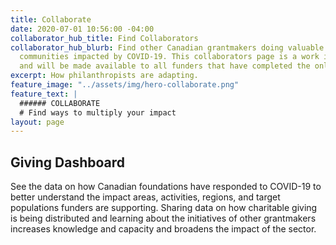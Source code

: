 ```yaml
---
title: Collaborate
date: 2020-07-01 10:56:00 -04:00
collaborator_hub_title: Find Collaborators
collaborator_hub_blurb: Find other Canadian grantmakers doing valuable work to support
  communities impacted by COVID-19. This collaborators page is a work in progress
  and will be made available to all funders that have completed the online survey.
excerpt: How philanthropists are adapting.
feature_image: "../assets/img/hero-collaborate.png"
feature_text: |
  ###### COLLABORATE
  # Find ways to multiply your impact
layout: page
---
```


## Giving Dashboard

See the data on how Canadian foundations have responded to COVID-19 to better understand the impact areas, activities, regions, and target populations funders are supporting. Sharing data on how charitable giving is being distributed and learning about the initiatives of other grantmakers increases knowledge and capacity and broadens the impact of the sector. 